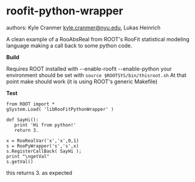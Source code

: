 roofit-python-wrapper
=====================

authors: Kyle Cranmer <kyle.cranmer@nyu.edu>, Lukas Heinrich

A clean example of a RooAbsReal from ROOT's RooFit statistical modeling language making a call back to some python code.

**Build**

Requires ROOT installed with --enable-roofit --enable-python
your environment should be set with `source $ROOTSYS/bin/thisroot.sh`
At that point make should work (it is using ROOT's generic Makefile)

**Test**

```
from ROOT import *
gSystem.Load( 'libRooFitPythonWrapper' )

def SayHi():
   print 'Hi from python!'
   return 3.

x = RooRealVar('x','x',0,1)
s = RooPyWrapper('s','s',x)
s.RegisterCallBack( SayHi );
print "\ngetVal"
s.getVal()
```
this returns 3. as expected

